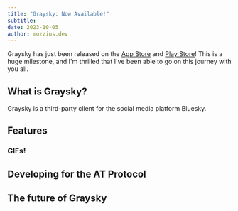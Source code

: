 ```yaml
---
title: "Graysky: Now Available!"
subtitle:
date: 2023-10-05
author: mozzius.dev
---
```


Graysky has just been released on the [App Store]() and [Play Store]()! This is a huge milestone, and I'm thrilled that I've been able to go on this journey with you all.

## What is Graysky?

Graysky is a third-party client for the social media platform Bluesky.

## Features

### GIFs!

## Developing for the AT Protocol

## The future of Graysky
